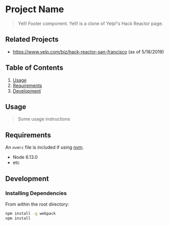 # Project Name

> Yell! Footer component.  Yell! is a clone of Yelp!'s Hack Reactor page.

## Related Projects

  - https://www.yelp.com/biz/hack-reactor-san-francisco (as of 5/18/2019)

## Table of Contents

1. [Usage](#Usage)
2. [Requirements](#requirements)
3. [Development](#development)

## Usage

> Some usage instructions

## Requirements

An `nvmrc` file is included if using [nvm](https://github.com/creationix/nvm).

- Node 6.13.0
- etc

## Development

### Installing Dependencies

From within the root directory:

```sh
npm install -g webpack
npm install
```

